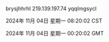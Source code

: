 brysjhhrhl 219.139.197.74 yqqlmgsycl

2024年 11月 04日 星期一 08:20:02 CST

2024年 11月 04日 星期一 00:20:02 GMT
